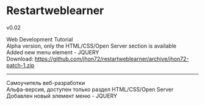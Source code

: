 # <h1>Restartweblearner</h1> v0.02<br>

Web Development Tutorial<br>
Alpha version, only the HTML/CSS/Open Server section is available<br>
Added new menu element - JQUERY<br>
Download: https://github.com/jhon72/restartweblearner/archive/jhon72-patch-1.zip<br>

<hr>

Cамоучитель веб-разработки<br>
Альфа-версия, доступен только раздел HTML/CSS/Open Server<br>
Добавлен новый элемент меню - JQUERY<br>
